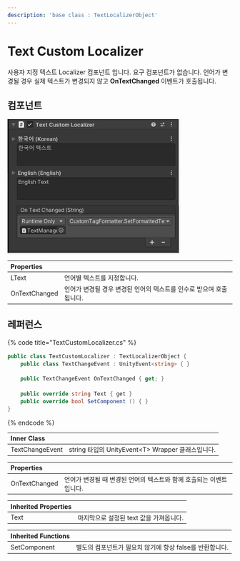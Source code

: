 ```yaml
---
description: 'base class : TextLocalizerObject'
---
```


# Text Custom Localizer

사용자 지정 텍스트 Localizer 컴포넌트 입니다. 요구 컴포넌트가 없습니다. 언어가 변경될 경우 실제 텍스트가 변경되지 않고 **OnTextChanged** 이벤트가 호출됩니다.

## 컴포넌트

![](../../../.gitbook/assets/text_custom_localizer_inspector.png)

| Properties |  |
| :--- | :--- |
| LText | 언어별 텍스트를 지정합니다. |
| OnTextChanged | 언어가 변경될 경우 변경된 언어의 텍스트를 인수로 받으며 호출됩니다. |

## 레퍼런스

{% code title="TextCustomLocalizer.cs" %}
```csharp
public class TextCustomLocalizer : TextLocalizerObject {
    public class TextChangeEvent : UnityEvent<string> { }
    
    public TextChangeEvent OnTextChanged { get; }
    
    public override string Text { get }
    public override bool SetComponent () { }
}
```
{% endcode %}

| Inner Class |  |
| :--- | :--- |
| TextChangeEvent | string 타입의 UnityEvent&lt;T&gt; Wrapper 클래스입니다. |

| Properties |  |
| :--- | :--- |
| OnTextChanged | 언어가 변경될 때 변경된 언어의 텍스트와 함께 호출되는 이벤트 입니다. |

| Inherited Properties |  |
| :--- | :--- |
| Text | 마지막으로 설정된 text 값을 가져옵니다. |

| Inherited Functions |  |
| :--- | :--- |
| SetComponent | 별도의 컴포넌트가 필요치 않기에 항상 false를 반환합니다. |

